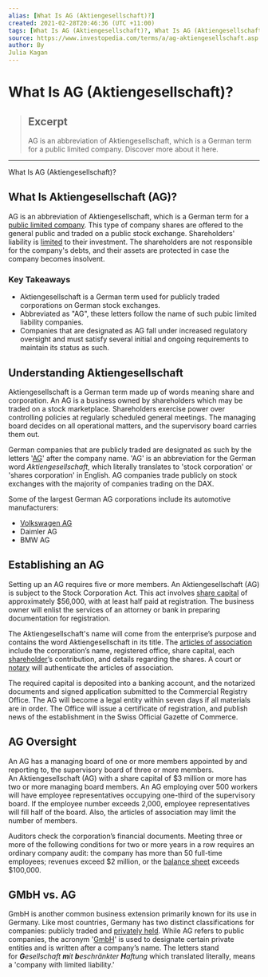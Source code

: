 ```yaml
---
alias: [What Is AG (Aktiengesellschaft)?]
created: 2021-02-28T20:46:36 (UTC +11:00)
tags: [What Is AG (Aktiengesellschaft)?, What Is AG (Aktiengesellschaft)?]
source: https://www.investopedia.com/terms/a/ag-aktiengesellschaft.asp
author: By
Julia Kagan
---
```


# What Is AG (Aktiengesellschaft)?

> ## Excerpt
> AG is an abbreviation of Aktiengesellschaft, which is a German term for a public limited company. Discover more about it here.

---

What Is AG (Aktiengesellschaft)?
## What Is Aktiengesellschaft (AG)?

AG is an abbreviation of Aktiengesellschaft, which is a German term for a [public limited company](https://www.investopedia.com/terms/p/plc.asp). This type of company shares are offered to the general public and traded on a public stock exchange. Shareholders' liability is [limited](https://www.investopedia.com/terms/l/limited_company.asp) to their investment. The shareholders are not responsible for the company's debts, and their assets are protected in case the company becomes insolvent. 

### Key Takeaways

-   Aktiengesellschaft is a German term used for publicly traded corporations on German stock exchanges.
-   Abbreviated as "AG", these letters follow the name of such pubic limited liability companies.
-   Companies that are designated as AG fall under increased regulatory oversight and must satisfy several initial and ongoing requirements to maintain its status as such.

## Understanding Aktiengesellschaft

Aktiengesellschaft is a German term made up of words meaning share and corporation. An AG is a business owned by shareholders which may be traded on a stock marketplace. Shareholders exercise power over controlling policies at regularly scheduled general meetings. The managing board decides on all operational matters, and the supervisory board carries them out.

German companies that are publicly traded are designated as such by the letters '[AG](https://www.investopedia.com/terms/a/ag-aktiengesellschaft.asp)' after the company name. 'AG' is an abbreviation for the German word _Aktiengesellschaft_, which literally translates to 'stock corporation' or 'shares corporation' in English. AG companies trade publicly on stock exchanges with the majority of companies trading on the DAX.

Some of the largest German AG corporations include its automotive manufacturers:

-   [Volkswagen AG](https://www.investopedia.com/articles/company-insights/090816/top-7-companies-owned-volkswagen-vw.asp)
-   Daimler AG
-   BMW AG

## Establishing an AG

Setting up an AG requires five or more members. An Aktiengesellschaft (AG) is subject to the Stock Corporation Act. This act involves [share capital](https://www.investopedia.com/terms/s/sharecapital.asp) of approximately $56,000, with at least half paid at registration. The business owner will enlist the services of an attorney or bank in preparing documentation for registration.

The Aktiengesellschaft's name will come from the enterprise’s purpose and contains the word Aktiengesellschaft in its title. The [articles of association](https://www.investopedia.com/terms/a/articles-of-association.asp) include the corporation’s name, registered office, share capital, each [shareholder](https://www.investopedia.com/terms/s/shareholder.asp)’s contribution, and details regarding the shares. A court or [notary](https://www.investopedia.com/terms/n/notary.asp) will authenticate the articles of association. 

The required capital is deposited into a banking account, and the notarized documents and signed application submitted to the Commercial Registry Office. The AG will become a legal entity within seven days if all materials are in order. The Office will issue a certificate of registration, and publish news of the establishment in the Swiss Official Gazette of Commerce.

## AG Oversight

An AG has a managing board of one or more members appointed by and reporting to, the supervisory board of three or more members. An Aktiengesellschaft (AG) with a share capital of $3 million or more has two or more managing board members. An AG employing over 500 workers will have employee representatives occupying one-third of the supervisory board. If the employee number exceeds 2,000, employee representatives will fill half of the board. Also, the articles of association may limit the number of members.

Auditors check the corporation’s financial documents. Meeting three or more of the following conditions for two or more years in a row requires an ordinary company audit: the company has more than 50 full-time employees; revenues exceed $2 million, or the [balance sheet](https://www.investopedia.com/terms/b/balancesheet.asp) exceeds $100,000.

## GMbH vs. AG

GmbH is another common business extension primarily known for its use in Germany. Like most countries, Germany has two distinct classifications for companies: publicly traded and [privately held](https://www.investopedia.com/terms/p/privatecompany.asp). While AG refers to public companies, the acronym '[GmbH](https://www.investopedia.com/terms/g/gmbh.asp)' is used to designate certain private entities and is written after a company’s name. The letters stand for _**G**esellschaft **m**it **b**eschränkter **H**aftung_ which translated literally, means a 'company with limited liability.'
